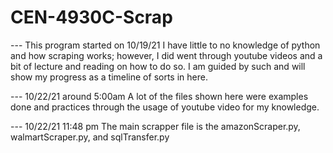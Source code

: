 # CEN-4930C-Scrap

--- This program started on 10/19/21
I have little to no knowledge of python and how scraping works; however, I did went through youtube videos and a bit of lecture and reading on how to do so.
I am guided by such and will show my progress as a timeline of sorts in here.

--- 10/22/21 around 5:00am
A lot of the files shown here were examples done and practices through the usage of youtube video for my knowledge.

--- 10/22/21 11:48 pm
The main scrapper file is the amazonScraper.py, walmartScraper.py, and sqlTransfer.py
